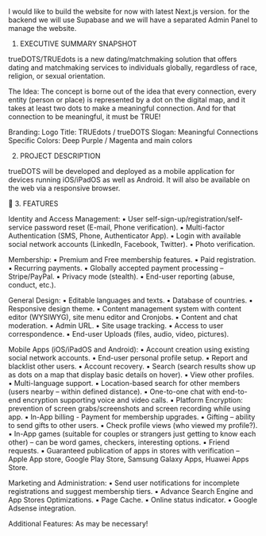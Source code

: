 I would like to build the website for now with latest Next.js version.
for the backend we will use Supabase and we will have a separated Admin Panel to manage the website.

1. EXECUTIVE SUMMARY SNAPSHOT

trueDOTS/TRUEdots is a new dating/matchmaking solution that offers dating and matchmaking services to individuals globally, regardless of race, religion, or sexual orientation.
 
The Idea:
The concept is borne out of the idea that every connection, every entity (person or place) is represented by a dot on the digital map, and it takes at least two dots to make a meaningful connection. And for that connection to be meaningful, it must be TRUE!
 
Branding:
Logo Title: TRUEdots / trueDOTS
Slogan: Meaningful Connections
Specific Colors: Deep Purple / Magenta and main colors
 
2. PROJECT DESCRIPTION

trueDOTS will be developed and deployed as a mobile application for devices running iOS/iPadOS as well as Android. It will also be available on the web via a responsive browser.
 

3. FEATURES

Identity and Access Management:
▪ User self-sign-up/registration/self-service password reset (E-mail, Phone verification).
▪ Multi-factor Authentication (SMS, Phone, Authenticator App).
▪ Login with available social network accounts (LinkedIn, Facebook, Twitter).
▪ Photo verification.
 
Membership:
▪ Premium and Free membership features.
▪ Paid registration.
▪ Recurring payments.
▪ Globally accepted payment processing – Stripe/PayPal.
▪ Privacy mode (stealth).
▪ End-user reporting (abuse, conduct, etc.).
 
General Design:
▪ Editable languages and texts.
▪ Database of countries.
▪ Responsive design theme.
▪ Content management system with content editor (WYSIWYG), site menu editor and Cronjobs.
▪ Content and chat moderation.
▪ Admin URL.
▪ Site usage tracking.
▪ Access to user correspondence.
▪ End-user Uploads (files, audio, video, pictures).
 
Mobile Apps (iOS/iPadOS and Android):
▪ Account creation using existing social network accounts.
▪ End-user personal profile setup.
▪ Report and blacklist other users.
▪ Account recovery.
▪ Search (search results show up as dots on a map that display basic details on hover).
▪ View other profiles.
▪ Multi-language support.
▪ Location-based search for other members (users nearby – within defined distance).
▪ One-to-one chat with end-to-end encryption supporting voice and video calls.
▪ Platform Encryption: prevention of screen grabs/screenshots and screen recording while using app.
▪ In-App billing - Payment for membership upgrades.
▪ Gifting – ability to send gifts to other users.
▪ Check profile views (who viewed my profile?).
▪ In-App games (suitable for couples or strangers just getting to know each other) – can be word games, checkers, interesting options.
▪ Friend requests.
▪ Guaranteed publication of apps in stores with verification – Apple App store, Google Play Store, Samsung Galaxy Apps, Huawei Apps Store.
 
Marketing and Administration:
▪ Send user notifications for incomplete registrations and suggest membership tiers.
▪ Advance Search Engine and App Stores Optimizations.
▪ Page Cache.
▪ Online status indicator.
▪ Google Adsense integration.
 
Additional Features:
As may be necessary!